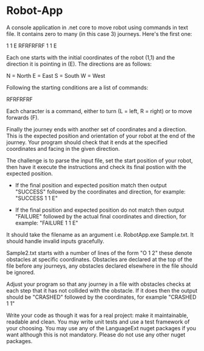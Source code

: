 # Robot-App
A console application in .net core to move robot using commands in text file.
It contains zero to many (in this case 3) journeys. Here's the first one:

1 1 E
RFRFRFRF
1 1 E

Each one starts with the initial coordinates of the robot (1,1) and the direction it is pointing in (E). The directions are as follows:

N = North
E = East
S = South
W = West

Following the starting conditions are a list of commands:

RFRFRFRF

Each character is a command, either to turn (L = left, R = right) or to move forwards (F).

Finally the journey ends with another set of coordinates and a direction. This is the expected position and orientation of your robot at the end of the journey. 
Your program should check that it ends at the specified coordinates and facing in the given direction.

The challenge is to parse the input file, set the start position of your robot, then have it execute the instructions and check its final postion with the expected position.

- If the final position and expected position match then output "SUCCESS" followed by the coordinates and direction, for example: "SUCCESS 1 1 E"

- If the final position and expected position do not match then output "FAILURE" followed by the actual final coordinates and direction, for example: "FAILURE 1 1 E"

It should take the filename as an argument i.e. RobotApp.exe Sample.txt. It should handle invalid inputs gracefully.

Sample2.txt starts with a number of lines of the form "O 1 2" these denote obstacles at specific coordinates. 
Obstacles are declared at the top of the file before any journeys, any obstacles declared elsewhere in the file should be ignored.

Adjust your program so that any journey in a file with obstacles checks at each step that it has not collided with the obstacle. 
If it does then the output should be "CRASHED" followed by the coordinates, for example "CRASHED 1 1"

Write your code as though it was for a real project: make it maintainable, readable and clean. 
You may write unit tests and use a test framework of your choosing. 
You may use any of the LanguageExt nuget packages if you want although this is not mandatory.
Please do not use any other nuget packages.
